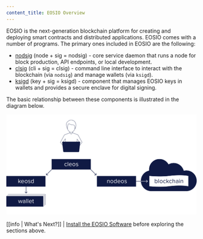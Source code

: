 ```yaml
---
content_title: EOSIO Overview
---
```


EOSIO is the next-generation blockchain platform for creating and deploying smart contracts and distributed applications. EOSIO comes with a number of programs. The primary ones included in EOSIO are the following:

* [nodsig](01_nodsig/index.md) (node + sig = nodsig)  - core service daemon that runs a node for block production, API endpoints, or local development.
* [clsig](02_clsig/index.md) (cli + sig = clsig) - command line interface to interact with the blockchain (via `nodsig`) and manage wallets (via `ksigd`).
* [ksigd](03_ksigd/index.md) (key + sig = ksigd) - component that manages EOSIO keys in wallets and provides a secure enclave for digital signing.

The basic relationship between these components is illustrated in the diagram below.

![EOSIO components](eosio_components.png)

[[info | What's Next?]]
| [Install the EOSIO Software](00_install/index.md) before exploring the sections above.
